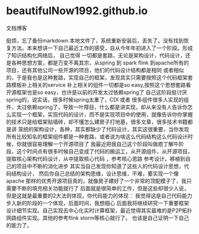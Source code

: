 # beautifulNow1992.github.io
文档博客


挺烦，忘了备份markdown 本地文件了，系统重新安装后，丢失了。没有找到恢复方法。本来想讲一下自己最近工作的感受，自从今年年初进入了一个阶段。形成了知识结构化网络后，
自己觉得 一切都是套路，无论是架构设计，代码设计，还是各种思想方案，都是万变不离其宗，从spring 到 spark flink 到apache所有的项目，还有其他公司一些开源的项目，他们的代码设计结构都是相同
或者相似的，于是我也是这种套路，实现自己的框架，发现其实只需要按照这个代码框架套路模板补上相关的service 补上相关的组件一切都是so easy,按照这个思想套路看开源框架也是so easy，也许是以前的开发太过依赖spring了 
自己这阶段挺讨厌spring的，说实话，很多时候spring太重了，CDI 或者 很多组件很多人实现的组件，太过依赖spring了，导致一叶障目，什么都是讲实现，却从来没有人告诉你怎么实现一个框架，实现代码的设计，而不是实现项目中的使用，就像告诉你你掌握的技术只是给框架贴墙砖，却不懂怎么建房子打地基，很多文章，很多技术书籍都是讲
笼统的架构设计，各种，其实都缺少了代码设计，其实这很重要，当你发现所有比较知名的框架组件都是一种套路，或者说为啥这么代码结构这么代码设计时候，你就很容易理解一个开源项目了
我最近把我自己这个阶段叫做庖丁解牛阶段，这个时间点有很多时候自己变成了代码的搬运工，从开源组件，从开源项目，提取核心架构代码设计，从中提取核心代码 ，参考核心思路 参考设计，移植到自己的项目中不断的消化进步
其实当自己发现你知道了这些人的代码设计思想，代码结构设计， 然后你自己总结的架构思维，设计思维，不难，要实现一个像apache 那样的优秀开源项目真的，就像房子建好了一个非常的顶配模子了，我只需要不断的填充相关功能就行了
后面就是很简单的工作，但是这些却很少人说，但是这就是最重要的2大法则体现，你代码能力的体现： 我觉得这是自己代码能力步入新的阶段的一个体现，后面时间，我想细心
后面我将继续研究一下重要框架设计细节实现。自己实现去中心化实时计算框架，最近觉得其实最难的是P2P拓扑网路组件实现。其他的参考flink storm等核心就行了。
也该是自己证明一下自己的能力了。
